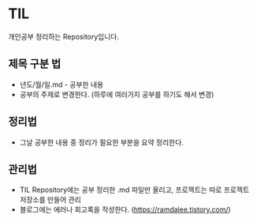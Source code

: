 # TIL
개인공부 정리하는 Repository입니다.

## 제목 구분 법
- 년도/월/일.md - 공부한 내용
- 공부의 주제로 변경한다. (하루에 여러가지 공부를 하기도 해서 변경)

## 정리법
- 그날 공부한 내용 중 정리가 필요한 부분을 요약 정리한다.

## 관리법
- TIL Repository에는 공부 정리한 .md 파일만 올리고, 프로젝트는 따로 프로젝트 저장소를 만들어 관리
- 블로그에는 에러나 회고록을 작성한다. (https://ramdalee.tistory.com/)
